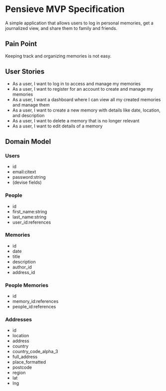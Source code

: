 # Pensieve MVP Specification
A simple application that allows users to log in personal memories, get a journalized view, and share them to family and friends.

## Pain Point
Keeping track and organizing memories is not easy.

## User Stories
- As a user, I want to log in to access and manage my memories
- As a user, I want to register for an account to create and manage my memories
- As a user, I want a dashboard where I can view all my created memories and manage them
- As a user, I want to create a new memory with details like date, location, and description
- As a user, I want to delete a memory that is no longer relevant
- As a user, I want to edit details of a memory

## Domain Model

### Users
- id
- email:citext
- password:string
- (devise fields)

### People
- id
- first_name:string
- last_name:string
- user_id:references

### Memories
- id
- date
- title
- description
- author_id
- address_id

### People Memories
- id
- memory_id:references
- people_id:references

### Addresses
- id
- location
- address
- country
- country_code_alpha_3
- full_address
- place_formatted
- postcode
- region
- lat
- lng
